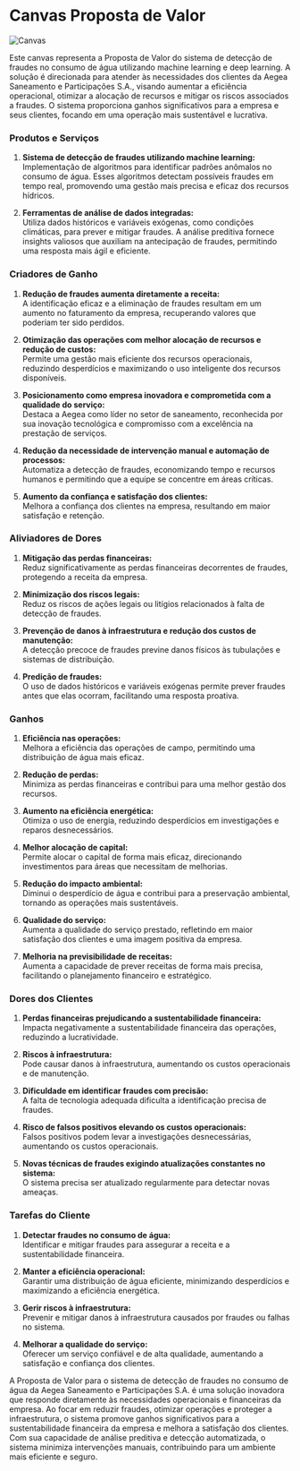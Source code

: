 # Canvas Proposta de Valor

![Canvas](../Sprint%201//Images/vpc.jpg)

Este canvas representa a Proposta de Valor do sistema de detecção de fraudes no consumo de água utilizando machine learning e deep learning. A solução é direcionada para atender às necessidades dos clientes da Aegea Saneamento e Participações S.A., visando aumentar a eficiência operacional, otimizar a alocação de recursos e mitigar os riscos associados a fraudes. O sistema proporciona ganhos significativos para a empresa e seus clientes, focando em uma operação mais sustentável e lucrativa.

### Produtos e Serviços

1. **Sistema de detecção de fraudes utilizando machine learning:**  
   Implementação de algoritmos para identificar padrões anômalos no consumo de água. Esses algoritmos detectam possíveis fraudes em tempo real, promovendo uma gestão mais precisa e eficaz dos recursos hídricos.

2. **Ferramentas de análise de dados integradas:**  
   Utiliza dados históricos e variáveis exógenas, como condições climáticas, para prever e mitigar fraudes. A análise preditiva fornece insights valiosos que auxiliam na antecipação de fraudes, permitindo uma resposta mais ágil e eficiente.

### Criadores de Ganho

1. **Redução de fraudes aumenta diretamente a receita:**  
   A identificação eficaz e a eliminação de fraudes resultam em um aumento no faturamento da empresa, recuperando valores que poderiam ter sido perdidos.

2. **Otimização das operações com melhor alocação de recursos e redução de custos:**  
   Permite uma gestão mais eficiente dos recursos operacionais, reduzindo desperdícios e maximizando o uso inteligente dos recursos disponíveis.

3. **Posicionamento como empresa inovadora e comprometida com a qualidade do serviço:**  
   Destaca a Aegea como líder no setor de saneamento, reconhecida por sua inovação tecnológica e compromisso com a excelência na prestação de serviços.

4. **Redução da necessidade de intervenção manual e automação de processos:**  
   Automatiza a detecção de fraudes, economizando tempo e recursos humanos e permitindo que a equipe se concentre em áreas críticas.

5. **Aumento da confiança e satisfação dos clientes:**  
   Melhora a confiança dos clientes na empresa, resultando em maior satisfação e retenção.

### Aliviadores de Dores

1. **Mitigação das perdas financeiras:**  
   Reduz significativamente as perdas financeiras decorrentes de fraudes, protegendo a receita da empresa.

2. **Minimização dos riscos legais:**  
   Reduz os riscos de ações legais ou litígios relacionados à falta de detecção de fraudes.

3. **Prevenção de danos à infraestrutura e redução dos custos de manutenção:**  
   A detecção precoce de fraudes previne danos físicos às tubulações e sistemas de distribuição.

4. **Predição de fraudes:**  
   O uso de dados históricos e variáveis exógenas permite prever fraudes antes que elas ocorram, facilitando uma resposta proativa.

### Ganhos

1. **Eficiência nas operações:**  
   Melhora a eficiência das operações de campo, permitindo uma distribuição de água mais eficaz.

2. **Redução de perdas:**  
   Minimiza as perdas financeiras e contribui para uma melhor gestão dos recursos.

3. **Aumento na eficiência energética:**  
   Otimiza o uso de energia, reduzindo desperdícios em investigações e reparos desnecessários.

4. **Melhor alocação de capital:**  
   Permite alocar o capital de forma mais eficaz, direcionando investimentos para áreas que necessitam de melhorias.

5. **Redução do impacto ambiental:**  
   Diminui o desperdício de água e contribui para a preservação ambiental, tornando as operações mais sustentáveis.

6. **Qualidade do serviço:**  
   Aumenta a qualidade do serviço prestado, refletindo em maior satisfação dos clientes e uma imagem positiva da empresa.

7. **Melhoria na previsibilidade de receitas:**  
   Aumenta a capacidade de prever receitas de forma mais precisa, facilitando o planejamento financeiro e estratégico.

### Dores dos Clientes

1. **Perdas financeiras prejudicando a sustentabilidade financeira:**  
   Impacta negativamente a sustentabilidade financeira das operações, reduzindo a lucratividade.

2. **Riscos à infraestrutura:**  
   Pode causar danos à infraestrutura, aumentando os custos operacionais e de manutenção.

3. **Dificuldade em identificar fraudes com precisão:**  
   A falta de tecnologia adequada dificulta a identificação precisa de fraudes.

4. **Risco de falsos positivos elevando os custos operacionais:**  
   Falsos positivos podem levar a investigações desnecessárias, aumentando os custos operacionais.

5. **Novas técnicas de fraudes exigindo atualizações constantes no sistema:**  
   O sistema precisa ser atualizado regularmente para detectar novas ameaças.

### Tarefas do Cliente

1. **Detectar fraudes no consumo de água:**  
   Identificar e mitigar fraudes para assegurar a receita e a sustentabilidade financeira.

2. **Manter a eficiência operacional:**  
   Garantir uma distribuição de água eficiente, minimizando desperdícios e maximizando a eficiência energética.

3. **Gerir riscos à infraestrutura:**  
   Prevenir e mitigar danos à infraestrutura causados por fraudes ou falhas no sistema.

4. **Melhorar a qualidade do serviço:**  
   Oferecer um serviço confiável e de alta qualidade, aumentando a satisfação e confiança dos clientes.

A Proposta de Valor para o sistema de detecção de fraudes no consumo de água da Aegea Saneamento e Participações S.A. é uma solução inovadora que responde diretamente às necessidades operacionais e financeiras da empresa. Ao focar em reduzir fraudes, otimizar operações e proteger a infraestrutura, o sistema promove ganhos significativos para a sustentabilidade financeira da empresa e melhora a satisfação dos clientes. Com sua capacidade de análise preditiva e detecção automatizada, o sistema minimiza intervenções manuais, contribuindo para um ambiente mais eficiente e seguro.

